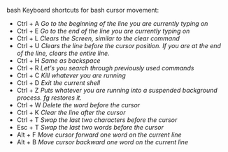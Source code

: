 bash
Keyboard shortcuts for bash cursor movement:

- Ctrl + A *Go to the beginning of the line you are currently typing on*
- Ctrl + E *Go to the end of the line you are currently typing on*
- Ctrl + L *Clears the Screen, similar to the clear command*
- Ctrl + U *Clears the line before the cursor position. If you are at the end of the line, clears the entire line.*
- Ctrl + H *Same as backspace*
- Ctrl + R *Let's you search through previously used commands*
- Ctrl + C *Kill whatever you are running*
- Ctrl + D *Exit the current shell*
- Ctrl + Z *Puts whatever you are running into a suspended background process. fg restores it.*
- Ctrl + W *Delete the word before the cursor*
- Ctrl + K *Clear the line after the cursor*
- Ctrl + T *Swap the last two characters before the cursor*
- Esc + T *Swap the last two words before the cursor*
- Alt + F *Move cursor forward one word on the current line*
- Alt + B *Move cursor backward one word on the current line*
